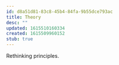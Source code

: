 ```yaml
---
id: d8a51d81-83c8-45b4-84fa-9b55dce793ac
title: Theory
desc: ""
updated: 1615510160334
created: 1615509960152
stub: true
---
```


Rethinking principles.

